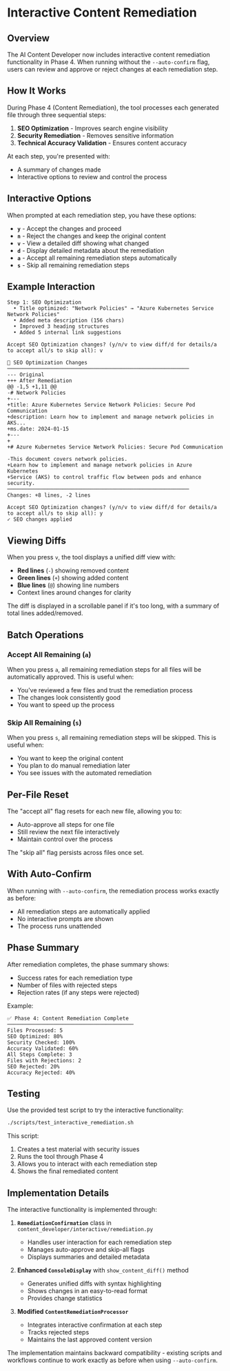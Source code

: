 # Interactive Content Remediation

## Overview

The AI Content Developer now includes interactive content remediation functionality in Phase 4. When running without the `--auto-confirm` flag, users can review and approve or reject changes at each remediation step.

## How It Works

During Phase 4 (Content Remediation), the tool processes each generated file through three sequential steps:

1. **SEO Optimization** - Improves search engine visibility
2. **Security Remediation** - Removes sensitive information
3. **Technical Accuracy Validation** - Ensures content accuracy

At each step, you're presented with:
- A summary of changes made
- Interactive options to review and control the process

## Interactive Options

When prompted at each remediation step, you have these options:

- **`y`** - Accept the changes and proceed
- **`n`** - Reject the changes and keep the original content
- **`v`** - View a detailed diff showing what changed
- **`d`** - Display detailed metadata about the remediation
- **`a`** - Accept all remaining remediation steps automatically
- **`s`** - Skip all remaining remediation steps

## Example Interaction

```
Step 1: SEO Optimization
  • Title optimized: "Network Policies" → "Azure Kubernetes Service Network Policies"
  • Added meta description (156 chars)
  • Improved 3 heading structures
  • Added 5 internal link suggestions

Accept SEO Optimization changes? (y/n/v to view diff/d for details/a to accept all/s to skip all): v

📝 SEO Optimization Changes
───────────────────────────────────────────────────────────
--- Original
+++ After Remediation
@@ -1,5 +1,11 @@
-# Network Policies
+---
+title: Azure Kubernetes Service Network Policies: Secure Pod Communication
+description: Learn how to implement and manage network policies in AKS...
+ms.date: 2024-01-15
+---
+
+# Azure Kubernetes Service Network Policies: Secure Pod Communication

-This document covers network policies.
+Learn how to implement and manage network policies in Azure Kubernetes 
+Service (AKS) to control traffic flow between pods and enhance security.
───────────────────────────────────────────────────────────
Changes: +8 lines, -2 lines

Accept SEO Optimization changes? (y/n/v to view diff/d for details/a to accept all/s to skip all): y
✓ SEO changes applied
```

## Viewing Diffs

When you press `v`, the tool displays a unified diff view with:
- **Red lines** (`-`) showing removed content
- **Green lines** (`+`) showing added content
- **Blue lines** (`@`) showing line numbers
- Context lines around changes for clarity

The diff is displayed in a scrollable panel if it's too long, with a summary of total lines added/removed.

## Batch Operations

### Accept All Remaining (`a`)
When you press `a`, all remaining remediation steps for all files will be automatically approved. This is useful when:
- You've reviewed a few files and trust the remediation process
- The changes look consistently good
- You want to speed up the process

### Skip All Remaining (`s`)
When you press `s`, all remaining remediation steps will be skipped. This is useful when:
- You want to keep the original content
- You plan to do manual remediation later
- You see issues with the automated remediation

## Per-File Reset

The "accept all" flag resets for each new file, allowing you to:
- Auto-approve all steps for one file
- Still review the next file interactively
- Maintain control over the process

The "skip all" flag persists across files once set.

## With Auto-Confirm

When running with `--auto-confirm`, the remediation process works exactly as before:
- All remediation steps are automatically applied
- No interactive prompts are shown
- The process runs unattended

## Phase Summary

After remediation completes, the phase summary shows:
- Success rates for each remediation type
- Number of files with rejected steps
- Rejection rates (if any steps were rejected)

Example:
```
✅ Phase 4: Content Remediation Complete
─────────────────────────────────────────
Files Processed: 5
SEO Optimized: 80%
Security Checked: 100%
Accuracy Validated: 60%
All Steps Complete: 3
Files with Rejections: 2
SEO Rejected: 20%
Accuracy Rejected: 40%
```

## Testing

Use the provided test script to try the interactive functionality:

```bash
./scripts/test_interactive_remediation.sh
```

This script:
1. Creates a test material with security issues
2. Runs the tool through Phase 4
3. Allows you to interact with each remediation step
4. Shows the final remediated content

## Implementation Details

The interactive functionality is implemented through:

1. **`RemediationConfirmation`** class in `content_developer/interactive/remediation.py`
   - Handles user interaction for each remediation step
   - Manages auto-approve and skip-all flags
   - Displays summaries and detailed metadata

2. **Enhanced `ConsoleDisplay`** with `show_content_diff()` method
   - Generates unified diffs with syntax highlighting
   - Shows changes in an easy-to-read format
   - Provides change statistics

3. **Modified `ContentRemediationProcessor`**
   - Integrates interactive confirmation at each step
   - Tracks rejected steps
   - Maintains the last approved content version

The implementation maintains backward compatibility - existing scripts and workflows continue to work exactly as before when using `--auto-confirm`. 